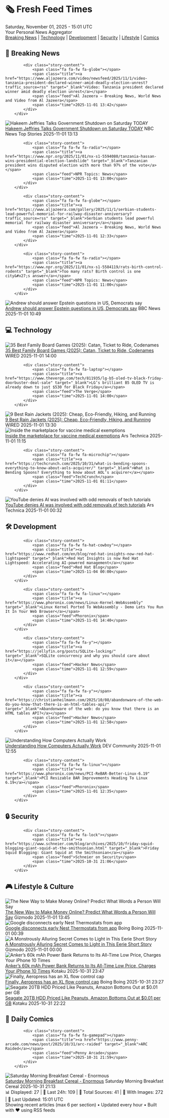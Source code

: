 <!-- Processing 54 RSS feeds at 2025-11-01 15:01:28 UTC -->
<!-- Processing: Saturday Morning Breakfast Cereal -->
<!-- Processing: Penny Arcade -->
<!-- Processing: Poorly Drawn Lines -->
<!-- Processing: Dilbert -->
<!-- Processing: Cyanide & Happiness -->
<!-- Processing: CNN Breaking News -->
<!-- Processing: BBC World News -->
<!-- Processing: CBC News -->
<!-- Error processing https://rss.cbc.ca/lineup/topstories.xml: The read operation timed out -->
<!-- Processing: Reuters Top News -->
<!-- Processing: Associated Press Breaking -->
<!-- Processing: NBC News Breaking -->
<!-- Processing: Sky News World -->
<!-- Processing: The Verge -->
<!-- Processing: Ars Technica -->
<!-- Processing: WIRED -->
<!-- Processing: Slashdot -->
<!-- Processing: Lobsters Python -->
<!-- Processing: Hacker News -->
<!-- Processing: Phoronix Linux News -->
<!-- Processing: OMG! Ubuntu -->
<!-- Processing: DistroWatch -->
<!-- Processing: Linux.com -->
<!-- Processing: Red Hat Blog -->
<!-- Processing: InfoQ -->
<!-- Processing: Martin Fowler -->
<!-- Processing: Boing Boing -->
<!-- Processing: Krebs on Security -->
<!-- Generated 7 new posts out of 27 feeds processed -->
<div class="newspaper-header">
    <h1 class="newspaper-title">🗞️ Fresh Feed Times</h1>
    <div class="newspaper-date">Saturday, November 01, 2025 - 15:01 UTC</div>
    <div class="newspaper-subtitle">Your Personal News Aggregator</div>
</div>

<div class="newspaper-nav">
    <a href="#breaking">Breaking News</a> |
    <a href="#tech">Technology</a> |
    <a href="#dev">Development</a> |
    <a href="#security">Security</a> |
    <a href="#lifestyle">Lifestyle</a> |
    <a href="#webcomics">Comics</a>
</div>

<div class="news-section breaking-news" id="breaking">
<h2 class="section-header">🚨 Breaking News</h2>
<div class="stories-container">
<div class="story">
            
            <div class="story-content">
                <span class="fa fa-fw fa-globe"></span>
                <span class="title"><a href="https://www.aljazeera.com/video/newsfeed/2025/11/1/video-tanzania-president-declared-winner-amid-deadly-election-unrest?traffic_source=rss" target="_blank">Video: Tanzania president declared winner amid deadly election unrest</a></span>
                <span class="feed">Al Jazeera – Breaking News, World News and Video from Al Jazeera</span>
                <span class="time">2025-11-01 13:42</span>
            </div>
        </div>
<div class="story">
            <img src="https://media-cldnry.s-nbcnews.com/image/upload/t_fit_1500w/mpx/2704722219/2025_11/1762002768959_tdy_sat_hakeem_jeffries_251101_1920x1080-ki0h2y.jpg" alt="Hakeem Jeffries Talks Government Shutdown on Saturday TODAY" class="story-image" loading="lazy" onerror="this.style.display='none'">
            <div class="story-content">
                <span class="fa fa-fw fa-broadcast-tower"></span>
                <span class="title"><a href="https://www.today.com/video/hakeem-jeffries-on-government-shutdown-snap-benefits-more-251124805552" target="_blank">Hakeem Jeffries Talks Government Shutdown on Saturday TODAY</a></span>
                <span class="feed">NBC News Top Stories</span>
                <span class="time">2025-11-01 13:13</span>
            </div>
        </div>
<div class="story">
            
            <div class="story-content">
                <span class="fa fa-fw fa-radio"></span>
                <span class="title"><a href="https://www.npr.org/2025/11/01/nx-s1-5594080/tanzania-hassan-wins-presidential-election-landslide" target="_blank">Tanzanian president wins disputed election with more than 97% of the vote</a></span>
                <span class="feed">NPR Topics: News</span>
                <span class="time">2025-11-01 13:00</span>
            </div>
        </div>
<div class="story">
            
            <div class="story-content">
                <span class="fa fa-fw fa-globe"></span>
                <span class="title"><a href="https://www.aljazeera.com/gallery/2025/11/1/serbian-students-lead-powerful-memorial-for-railway-disaster-anniversary?traffic_source=rss" target="_blank">Serbian students lead powerful memorial for railway disaster anniversary</a></span>
                <span class="feed">Al Jazeera – Breaking News, World News and Video from Al Jazeera</span>
                <span class="time">2025-11-01 12:33</span>
            </div>
        </div>
<div class="story">
            
            <div class="story-content">
                <span class="fa fa-fw fa-radio"></span>
                <span class="title"><a href="https://www.npr.org/2025/11/01/nx-s1-5584119/rats-birth-control-rodents" target="_blank">Too many rats? Birth control is one city&#x27;s answer</a></span>
                <span class="feed">NPR Topics: News</span>
                <span class="time">2025-11-01 11:00</span>
            </div>
        </div>
<div class="story">
            <img src="https://ichef.bbci.co.uk/ace/standard/240/cpsprodpb/e7dc/live/b2907750-b70f-11f0-9b61-4945b5734f3e.jpg" alt="Andrew should answer Epstein questions in US, Democrats say" class="story-image" loading="lazy" onerror="this.style.display='none'">
            <div class="story-content">
                <span class="fa fa-fw fa-flag"></span>
                <span class="title"><a href="https://www.bbc.com/news/articles/c3dnnpvjkjvo?at_medium=RSS&at_campaign=rss" target="_blank">Andrew should answer Epstein questions in US, Democrats say</a></span>
                <span class="feed">BBC News</span>
                <span class="time">2025-11-01 10:49</span>
            </div>
        </div>
</div>
</div>
<div class="news-section tech-news" id="tech">
<h2 class="section-header">💻 Technology</h2>
<div class="stories-container">
<div class="story">
            <img src="https://media.wired.com/photos/685d98d53dd992266cb616c8/master/pass/The%20Best%20Family%20Board%20Games.png" alt="35 Best Family Board Games (2025): Catan, Ticket to Ride, Codenames" class="story-image" loading="lazy" onerror="this.style.display='none'">
            <div class="story-content">
                <span class="fa fa-fw fa-bolt"></span>
                <span class="title"><a href="https://www.wired.com/gallery/best-family-board-games/" target="_blank">35 Best Family Board Games (2025): Catan, Ticket to Ride, Codenames</a></span>
                <span class="feed">WIRED</span>
                <span class="time">2025-11-01 14:00</span>
            </div>
        </div>
<div class="story">
            
            <div class="story-content">
                <span class="fa fa-fw fa-laptop"></span>
                <span class="title"><a href="https://www.theverge.com/tech/811935/lg-b5-oled-tv-black-friday-doorbuster-deal-sale" target="_blank">LG’s brilliant B5 OLED TV is already down to just $530 for Black Friday</a></span>
                <span class="feed">The Verge</span>
                <span class="time">2025-11-01 14:00</span>
            </div>
        </div>
<div class="story">
            <img src="https://media.wired.com/photos/69056295690a5ebace757d1a/master/pass/The%20Best%20Rain%20Jackets%20to%20Help%20You%20Brave%20the%20Elements.png" alt="9 Best Rain Jackets (2025): Cheap, Eco-Friendly, Hiking, and Running" class="story-image" loading="lazy" onerror="this.style.display='none'">
            <div class="story-content">
                <span class="fa fa-fw fa-bolt"></span>
                <span class="title"><a href="https://www.wired.com/story/best-rain-jackets/" target="_blank">9 Best Rain Jackets (2025): Cheap, Eco-Friendly, Hiking, and Running</a></span>
                <span class="feed">WIRED</span>
                <span class="time">2025-11-01 13:30</span>
            </div>
        </div>
<div class="story">
            <img src="https://cdn.arstechnica.net/wp-content/uploads/2025/11/GettyImages-1326657723-500x500.jpg" alt="Inside the marketplace for vaccine medical exemptions" class="story-image" loading="lazy" onerror="this.style.display='none'">
            <div class="story-content">
                <span class="fa fa-fw fa-cog"></span>
                <span class="title"><a href="https://arstechnica.com/health/2025/11/inside-the-marketplace-for-vaccine-medical-exemptions/" target="_blank">Inside the marketplace for vaccine medical exemptions</a></span>
                <span class="feed">Ars Technica</span>
                <span class="time">2025-11-01 11:15</span>
            </div>
        </div>
<div class="story">
            
            <div class="story-content">
                <span class="fa fa-fw fa-microchip"></span>
                <span class="title"><a href="https://techcrunch.com/2025/10/31/what-is-bending-spoons-everything-to-know-about-aols-acquirer/" target="_blank">What is Bending Spoons? Everything to know about AOL’s acquirer</a></span>
                <span class="feed">TechCrunch</span>
                <span class="time">2025-11-01 01:11</span>
            </div>
        </div>
<div class="story">
            <img src="https://cdn.arstechnica.net/wp-content/uploads/2025/10/GettyImages-2216630168-500x500.jpg" alt="YouTube denies AI was involved with odd removals of tech tutorials" class="story-image" loading="lazy" onerror="this.style.display='none'">
            <div class="story-content">
                <span class="fa fa-fw fa-cog"></span>
                <span class="title"><a href="https://arstechnica.com/tech-policy/2025/10/youtube-denies-ai-was-involved-with-odd-removals-of-tech-tutorials/" target="_blank">YouTube denies AI was involved with odd removals of tech tutorials</a></span>
                <span class="feed">Ars Technica</span>
                <span class="time">2025-11-01 00:32</span>
            </div>
        </div>
</div>
</div>
<div class="news-section dev-news" id="dev">
<h2 class="section-header">🛠️ Development</h2>
<div class="stories-container">
<div class="story">
            
            <div class="story-content">
                <span class="fa fa-fw fa-hat-cowboy"></span>
                <span class="title"><a href="https://www.redhat.com/en/blog/red-hat-insights-now-red-hat-lightspeed" target="_blank">Red Hat Insights is now Red Hat Lightspeed: Accelerating AI-powered management</a></span>
                <span class="feed">Red Hat Blog</span>
                <span class="time">2025-11-04 00:00</span>
            </div>
        </div>
<div class="story">
            
            <div class="story-content">
                <span class="fa fa-fw fa-linux"></span>
                <span class="title"><a href="https://www.phoronix.com/news/Linux-Kernel-WebAssembly" target="_blank">Linux Kernel Ported To WebAssembly - Demo Lets You Run It In Your Web Browser</a></span>
                <span class="feed">Phoronix</span>
                <span class="time">2025-11-01 14:40</span>
            </div>
        </div>
<div class="story">
            
            <div class="story-content">
                <span class="fa fa-fw fa-y"></span>
                <span class="title"><a href="https://jellyfin.org/posts/SQLite-locking/" target="_blank">SQLite concurrency and why you should care about it</a></span>
                <span class="feed">Hacker News</span>
                <span class="time">2025-11-01 12:59</span>
            </div>
        </div>
<div class="story">
            
            <div class="story-content">
                <span class="fa fa-fw fa-y"></span>
                <span class="title"><a href="https://christianheilmann.com/2025/10/08/abandonware-of-the-web-do-you-know-that-there-is-an-html-tables-api/" target="_blank">Abandonware of the web: do you know that there is an HTML tables API?</a></span>
                <span class="feed">Hacker News</span>
                <span class="time">2025-11-01 12:58</span>
            </div>
        </div>
<div class="story">
            <img src="https://media2.dev.to/dynamic/image/width=800%2Cheight=%2Cfit=scale-down%2Cgravity=auto%2Cformat=auto/https%3A%2F%2Fdev-to-uploads.s3.amazonaws.com%2Fuploads%2Farticles%2Flb0ifdyxtp7s7laopmaz.png" alt="Understanding How Computers Actually Work" class="story-image" loading="lazy" onerror="this.style.display='none'">
            <div class="story-content">
                <span class="fa fa-fw fa-code"></span>
                <span class="title"><a href="https://dev.to/danishaft/understanding-how-computers-actually-work-4e0n" target="_blank">Understanding How Computers Actually Work</a></span>
                <span class="feed">DEV Community</span>
                <span class="time">2025-11-01 12:55</span>
            </div>
        </div>
<div class="story">
            
            <div class="story-content">
                <span class="fa fa-fw fa-linux"></span>
                <span class="title"><a href="https://www.phoronix.com/news/PCI-ReBAR-Better-Linux-6.19" target="_blank">PCI Resizable BAR Improvements Heading To Linux 6.19</a></span>
                <span class="feed">Phoronix</span>
                <span class="time">2025-11-01 12:35</span>
            </div>
        </div>
</div>
</div>
<div class="news-section security-news" id="security">
<h2 class="section-header">🔒 Security</h2>
<div class="stories-container">
<div class="story">
            
            <div class="story-content">
                <span class="fa fa-fw fa-lock"></span>
                <span class="title"><a href="https://www.schneier.com/blog/archives/2025/10/friday-squid-blogging-giant-squid-at-the-smithsonian.html" target="_blank">Friday Squid Blogging: Giant Squid at the Smithsonian</a></span>
                <span class="feed">Schneier on Security</span>
                <span class="time">2025-10-31 21:06</span>
            </div>
        </div>
</div>
</div>
<div class="news-section lifestyle-news" id="lifestyle">
<h2 class="section-header">🎮 Lifestyle & Culture</h2>
<div class="stories-container">
<div class="story">
            <img src="https://gizmodo.com/app/uploads/2022/09/96caa10d7e4e737fc70ba61d2d8433e4-1024x573.jpg" alt="The New Way to Make Money Online? Predict What Words a Person Will Say" class="story-image" loading="lazy" onerror="this.style.display='none'">
            <div class="story-content">
                <span class="fa fa-fw fa-computer"></span>
                <span class="title"><a href="https://gizmodo.com/mention-markets-2000680376" target="_blank">The New Way to Make Money Online? Predict What Words a Person Will Say</a></span>
                <span class="feed">Gizmodo</span>
                <span class="time">2025-11-01 13:45</span>
            </div>
        </div>
<div class="story">
            <img src="https://i0.wp.com/boingboing.net/wp-content/uploads/2025/10/shutterstock_2293679881.jpg?fit=1000%2C667&amp;quality=60&amp;ssl=1" alt="Google disconnects early Nest Thermostats from app" class="story-image" loading="lazy" onerror="this.style.display='none'">
            <div class="story-content">
                <span class="fa fa-fw fa-arrow-right"></span>
                <span class="title"><a href="https://boingboing.net/2025/10/31/google-disconnects-early-nest-thermostats-from-app.html" target="_blank">Google disconnects early Nest Thermostats from app</a></span>
                <span class="feed">Boing Boing</span>
                <span class="time">2025-11-01 00:39</span>
            </div>
        </div>
<div class="story">
            <img src="https://gizmodo.com/app/uploads/2025/10/OCT2025_Lightspeed_io9-1280x853.jpg" alt="A Monstrously Alluring Secret Comes to Light in This Eerie Short Story" class="story-image" loading="lazy" onerror="this.style.display='none'">
            <div class="story-content">
                <span class="fa fa-fw fa-computer"></span>
                <span class="title"><a href="https://gizmodo.com/a-woman-hides-a-monstrously-alluring-secret-in-this-eerie-short-story-2000680209" target="_blank">A Monstrously Alluring Secret Comes to Light in This Eerie Short Story</a></span>
                <span class="feed">Gizmodo</span>
                <span class="time">2025-11-01 00:00</span>
            </div>
        </div>
<div class="story">
            <img src="https://kotaku.com/app/uploads/2025/09/Anker-Power-Bank-Power-Station-60000mAh-1280x854.jpg" alt="Anker’s 60k mAh Power Bank Returns to Its All-Time Low Price, Charges Your iPhone 10 Times" class="story-image" loading="lazy" onerror="this.style.display='none'">
            <div class="story-content">
                <span class="fa fa-fw fa-gamepad"></span>
                <span class="title"><a href="https://kotaku.com/ankers-60k-mah-power-bank-returns-to-its-all-time-low-price-charges-your-iphone-10-times-2000639699" target="_blank">Anker’s 60k mAh Power Bank Returns to Its All-Time Low Price, Charges Your iPhone 10 Times</a></span>
                <span class="feed">Kotaku</span>
                <span class="time">2025-10-31 23:47</span>
            </div>
        </div>
<div class="story">
            <img src="https://i0.wp.com/boingboing.net/wp-content/uploads/2025/10/Image-Aeropress.jpg?fit=1080%2C931&amp;quality=60&amp;ssl=1" alt="Finally, Aeropress has an XL flow control cap" class="story-image" loading="lazy" onerror="this.style.display='none'">
            <div class="story-content">
                <span class="fa fa-fw fa-arrow-right"></span>
                <span class="title"><a href="https://boingboing.net/2025/10/31/finally-aeropress-has-an-xl-flow-control-cap.html" target="_blank">Finally, Aeropress has an XL flow control cap</a></span>
                <span class="feed">Boing Boing</span>
                <span class="time">2025-10-31 23:27</span>
            </div>
        </div>
<div class="story">
            <img src="https://kotaku.com/app/uploads/2025/10/seagate-hdd-20-1280x853.jpg" alt="Seagate 20TB HDD Priced Like Peanuts, Amazon Bottoms Out at $0.01 per GB" class="story-image" loading="lazy" onerror="this.style.display='none'">
            <div class="story-content">
                <span class="fa fa-fw fa-gamepad"></span>
                <span class="title"><a href="https://kotaku.com/seagate-20tb-hdd-priced-like-peanuts-amazon-bottoms-out-at-0-01-per-gb-2000639129" target="_blank">Seagate 20TB HDD Priced Like Peanuts, Amazon Bottoms Out at $0.01 per GB</a></span>
                <span class="feed">Kotaku</span>
                <span class="time">2025-10-31 22:22</span>
            </div>
        </div>
</div>
</div>
<div class="news-section webcomics-section" id="webcomics">
<h2 class="section-header">🎨 Daily Comics</h2>
<div class="stories-container">
<div class="story">
            
            <div class="story-content">
                <span class="fa fa-fw fa-gamepad"></span>
                <span class="title"><a href="https://www.penny-arcade.com/news/post/2025/10/31/arc-raided" target="_blank">ARC Raided</a></span>
                <span class="feed">Penny Arcade</span>
                <span class="time">2025-10-31 21:59</span>
            </div>
        </div>
<div class="story">
            <img src="https://www.smbc-comics.com/comics/1761945227-20251031.png" alt="Saturday Morning Breakfast Cereal - Enormous" class="story-image" loading="lazy" onerror="this.style.display='none'">
            <div class="story-content">
                <span class="fa fa-fw fa-smile"></span>
                <span class="title"><a href="https://www.smbc-comics.com/comic/enormous" target="_blank">Saturday Morning Breakfast Cereal - Enormous</a></span>
                <span class="feed">Saturday Morning Breakfast Cereal</span>
                <span class="time">2025-10-31 21:13</span>
            </div>
        </div>
</div>
</div>

<div class="newspaper-footer">
    <div class="stats">
        📊 Displayed: 27 | 📅 Last 24h: 109 | 📡 Total Sources: 41 | 📸 With Images: 272 |
        🔄 Last Updated: 15:01 UTC
    </div>
    <div class="footer-note">
        Showing recent articles (max 6 per section) • Updated every hour • Built with ❤️ using RSS feeds
    </div>
</div>
